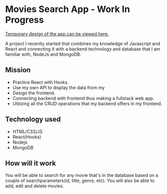 # Movies Search App - Work In Progress

[Temporary design of the app can be viewed here.](https://www.figma.com/file/t0z3q3RfIh8dlv2FIDMQCW/Movies-Search-App?node-id=0%3A1)

A project I recently started that combines my knowledge of Javascript and React and connecting it with a backend technology and database that I am familiar with, NodeJs and MongoDB.

## Mission

- Practice React with Hooks.
- Use my own API to display the data from my 
- Design the frontend.
- Connecting backend with frontend thus making a fullstack web app.
- Utilizing all the CRUD operations that my backend offers in my frontend.

## Technology used

- HTML/CSS/JS
- React(Hooks)
- Nodejs
- MongoDB

## How will it work

You will be able to search for any movie that's in the database based on a couple of searchparameters(id, title, genre, etc). You will also be able to add, edit and delete movies.



